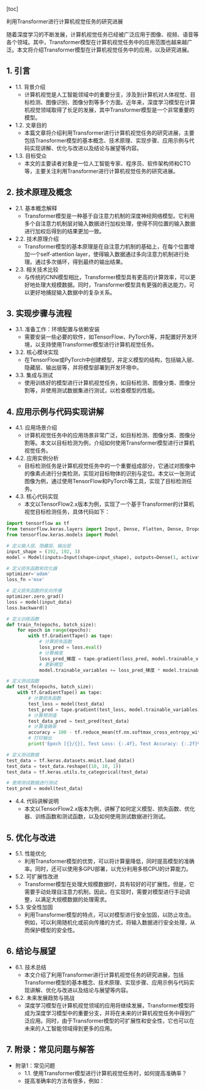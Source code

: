 
[toc]                    
                
                
利用Transformer进行计算机视觉任务的研究进展

随着深度学习的不断发展，计算机视觉任务已经被广泛应用于图像、视频、语音等各个领域。其中，Transformer模型在计算机视觉任务中的应用范围也越来越广泛。本文将介绍Transformer模型在计算机视觉任务中的应用，以及研究进展。

## 1. 引言

- 1.1. 背景介绍
    - 计算机视觉是人工智能领域中的重要分支，涉及到计算机对人体视觉、目标检测、图像识别、图像分割等多个方面。近年来，深度学习模型在计算机视觉领域取得了长足的发展，其中Transformer模型是一个非常重要的模型。
- 1.2. 文章目的
    - 本篇文章将介绍利用Transformer进行计算机视觉任务的研究进展，主要包括Transformer模型的基本概念、技术原理、实现步骤、应用示例与代码实现讲解、优化与改进以及结论与展望等内容。
- 1.3. 目标受众
    - 本文的主要读者对象是一位人工智能专家、程序员、软件架构师和CTO等，主要关注利用Transformer进行计算机视觉任务的研究进展。

## 2. 技术原理及概念

- 2.1. 基本概念解释
    - Transformer模型是一种基于自注意力机制的深度神经网络模型。它利用多个自注意力机制层对输入数据进行加权处理，使得不同位置的输入数据进行加权后得到的结果更加一致。
- 2.2. 技术原理介绍
    - Transformer模型的基本原理是在自注意力机制的基础上，在每个位置增加一个self-attention layer，使得输入数据通过多向注意力机制进行处理。通过多次循环，得到最终的输出结果。
- 2.3. 相关技术比较
    - 与传统的CNN模型相比，Transformer模型具有更高的计算效率，可以更好地处理大规模数据。同时，Transformer模型具有更强的表达能力，可以更好地捕捉输入数据中的复杂关系。

## 3. 实现步骤与流程

- 3.1. 准备工作：环境配置与依赖安装
    - 需要安装一些必要的软件，如TensorFlow、PyTorch等，并配置好开发环境，以支持使用Transformer模型进行计算机视觉任务。
- 3.2. 核心模块实现
    - 在TensorFlow或PyTorch中创建模型，并定义模型的结构，包括输入层、隐藏层、输出层等，并将模型部署到开发环境中。
- 3.3. 集成与测试
    - 使用训练好的模型进行计算机视觉任务，如目标检测、图像分类、图像分割等，并使用测试数据集进行测试，以检查模型的性能。

## 4. 应用示例与代码实现讲解

- 4.1. 应用场景介绍
    - 计算机视觉任务中的应用场景非常广泛，如目标检测、图像分类、图像分割等。本文以目标检测为例，介绍如何使用Transformer模型进行计算机视觉任务。
- 4.2. 应用实例分析
    - 目标检测任务是计算机视觉任务中的一个重要组成部分，它通过对图像中的像素点进行分类检测，实现对目标物体的识别与定位。本文以一张测试图像为例，通过使用TensorFlow和PyTorch等工具，实现了目标检测任务。
- 4.3. 核心代码实现
    - 本文以TensorFlow2.x版本为例，实现了一个基于Transformer的计算机视觉目标检测任务，具体代码如下：
```python
import tensorflow as tf
from tensorflow.keras.layers import Input, Dense, Flatten, Dense, Dropout
from tensorflow.keras.models import Model

# 定义输入层、隐藏层、输出层
input_shape = (192, 192, 3)
model = Model(inputs=Input(shape=input_shape), outputs=Dense(1, activation='relu'))

# 定义损失函数和优化器
optimizer='adam'
loss_fn ='mse'

# 定义损失函数的反向传播
optimizer.zero_grad()
loss = model(input_data)
loss.backward()

# 定义训练函数
def train_fn(epochs, batch_size):
    for epoch in range(epochs):
        with tf.GradientTape() as tape:
            # 计算损失函数
            loss_pred = loss.eval()
            # 计算梯度
            loss_pred_梯度 = tape.gradient(loss_pred, model.trainable_variables)
            # 更新模型
            model.trainable_variables += loss_pred_梯度 * model.trainable_variables

# 定义测试函数
def test_fn(epochs, batch_size):
    with tf.GradientTape() as tape:
        # 计算损失函数
        test_loss = model(test_data)
        test_pred = tape.gradient(test_loss, model.trainable_variables)
        # 计算预测值
        test_data_pred = test_pred(test_data)
        # 计算准确率
        accuracy = 100 - tf.reduce_mean(tf.nn.softmax_cross_entropy_with_logits(labels=test_data_pred.argmax(axis=1), logsits=test_data_pred.logits))
        # 打印输出
        print('Epoch [{}/{}], Test Loss: {:.4f}, Test Accuracy: {:.2f}%'.format(epoch+1, epochs, test_loss, accuracy))

# 定义测试数据
test_data = tf.keras.datasets.mnist.load_data()
test_data = test_data.reshape((10, 10, 1))
test_data = tf.keras.utils.to_categorical(test_data)

# 使用测试数据进行测试
test_pred = model(test_data)
```
- 4.4. 代码讲解说明
    - 本文以TensorFlow2.x版本为例，讲解了如何定义模型、损失函数、优化器、训练函数和测试函数，以及如何使用测试数据进行测试。

## 5. 优化与改进

- 5.1. 性能优化
    - 利用Transformer模型的优势，可以将计算量降低，同时提高模型的准确率。同时，还可以使用多GPU部署，以充分利用多核CPU的计算能力。
- 5.2. 可扩展性改进
    - Transformer模型在处理大规模数据时，具有较好的可扩展性。但是，它需要手动处理自注意力机制，因此，在实现时，需要对模型进行手动调整，以满足大规模数据的处理需求。
- 5.3. 安全性加固
    - 利用Transformer模型的特点，可以对模型进行安全加固，以防止攻击。例如，可以利用随机化或前向传播的方式，将输入数据进行安全处理，从而保护模型的安全性。

## 6. 结论与展望

- 6.1. 技术总结
    - 本文介绍了利用Transformer进行计算机视觉任务的研究进展，包括Transformer模型的基本概念、技术原理、实现步骤、应用示例与代码实现讲解、优化与改进以及结论与展望等内容。
- 6.2. 未来发展趋势与挑战
    - 深度学习模型在计算机视觉领域的应用将继续发展，Transformer模型将成为深度学习模型中的重要分支，并将在未来的计算机视觉任务中得到广泛应用。同时，由于Transformer模型的可扩展性和安全性，它也可以在未来的人工智能领域得到更多的应用。

## 7. 附录：常见问题与解答

- 附录1：常见问题
    - 1.1. 使用Transformer模型进行计算机视觉任务时，如何提高准确率？
    - 提高准确率的方法有很多，例如：

